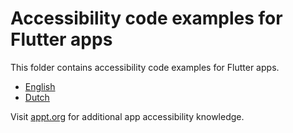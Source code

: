# Accessibility code examples for Flutter apps

This folder contains accessibility code examples for Flutter apps.

* [English](en#readme)
* [Dutch](nl#readme)

Visit [appt.org](https://appt.org/) for additional app accessibility knowledge.
